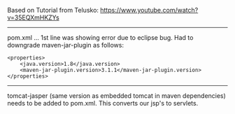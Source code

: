 Based on Tutorial from Telusko: 
https://www.youtube.com/watch?v=35EQXmHKZYs

-----
pom.xml ... 1st line was showing error due to eclipse bug. 
Had to downgrade maven-jar-plugin as follows: 

	<properties>
		<java.version>1.8</java.version>
		<maven-jar-plugin.version>3.1.1</maven-jar-plugin.version>
	</properties>
	
-------

tomcat-jasper (same version as embedded tomcat in maven dependencies) needs to be added to pom.xml. 
This converts our jsp's to servlets. 



